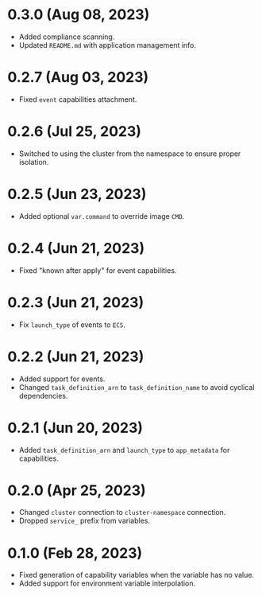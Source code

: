# 0.3.0 (Aug 08, 2023)
* Added compliance scanning.
* Updated `README.md` with application management info.

# 0.2.7 (Aug 03, 2023)
* Fixed `event` capabilities attachment.

# 0.2.6 (Jul 25, 2023)
* Switched to using the cluster from the namespace to ensure proper isolation.

# 0.2.5 (Jun 23, 2023)
* Added optional `var.command` to override image `CMD`.

# 0.2.4 (Jun 21, 2023)
* Fixed "known after apply" for event capabilities.

# 0.2.3 (Jun 21, 2023)
* Fix `launch_type` of events to `ECS`.

# 0.2.2 (Jun 21, 2023)
* Added support for events.
* Changed `task_definition_arn` to `task_definition_name` to avoid cyclical dependencies.

# 0.2.1 (Jun 20, 2023)
* Added `task_definition_arn` and `launch_type` to `app_metadata` for capabilities.

# 0.2.0 (Apr 25, 2023)
* Changed `cluster` connection to `cluster-namespace` connection.
* Dropped `service_` prefix from variables.

# 0.1.0 (Feb 28, 2023)
* Fixed generation of capability variables when the variable has no value.
* Added support for environment variable interpolation.
